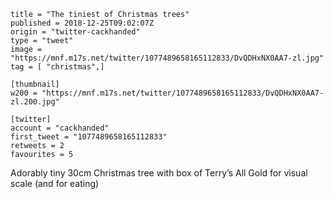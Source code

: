 ```
title = "The tiniest of Christmas trees"
published = 2018-12-25T09:02:07Z
origin = "twitter-cackhanded"
type = "tweet"
image = "https://mnf.m17s.net/twitter/1077489658165112833/DvQDHxNX0AA7-zl.jpg"
tag = [ "christmas",]

[thumbnail]
w200 = "https://mnf.m17s.net/twitter/1077489658165112833/DvQDHxNX0AA7-zl.200.jpg"

[twitter]
account = "cackhanded"
first_tweet = "1077489658165112833"
retweets = 2
favourites = 5
```

Adorably tiny 30cm Christmas tree with box of Terry’s All Gold for visual scale (and for eating)

<p class='image'><img src='https://mnf.m17s.net/twitter/1077489658165112833/DvQDHxNX0AA7-zl.jpg' alt=''></p>

